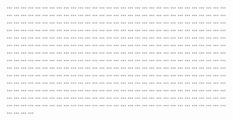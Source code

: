 ...
...
...
...
...
...
...
...
...
...
...
...
...
...
...
...
...
...
...
...
...
...
...
...
...
...
...
...
...
...
...
...
...
...
...
...
...
...
...
...
...
...
...
...
...
...
...
...
...
...
...
...
...
...
...
...
...
...
...
...
...
...
...
...
...
...
...
...
...
...
...
...
...
...
...
...
...
...
...
...
...
...
...
...
...
...
...
...
...
...
...
...
...
...
...
...
...
...
...
...
...
...
...
...
...
...
...
...
...
...
...
...
...
...
...
...
...
...
...
...
...
...
...
...
...
...
...
...
...
...
...
...
...
...
...
...
...
...
...
...
...
...
...
...
...
...
...
...
...
...
...
...
...
...
...
...
...
...
...
...
...
...
...
...
...
...
...
...
...
...
...
...
...
...
...
...
...
...
...
...
...
...
...
...
...
...
...
...
...
...
...
...
...
...
...
...
...
...
...
...
...
...
...
...
...
...
...
...
...
...
...
...
...
...
...
...
...
...
...
...
...
...
...
...
...
...
...
...
...
...
...
...
...
...
...
...
...
...
...
...
...
...
...
...
...
...
...
...
...
...
...
...
...
...
...
...
...
...
...
...
...
...
...
...
...
...
...
...
...
...
...
...
...
...
...
...
...
...
...
...
...
...
...
...
...
...
...
...
...
...
...
...
...
...
...
...
...
...
...
...
...
...
...
...
...
...
...
...
...
...
...
...
...
...
...
...
...
...
...
...
...
...
...
...
...
...
...
...
...
...
...
...
...
...
...
...
...
...
...
...
...
...
...
...
...
...
...
...
...
...
...
...
...
...
...
...
...
...
...
...
...
...
...
...
...
...
...
...
...
...
...
...
...
...
...
...
...
...
...
...
...
...
...
...
...
...
...
...
...
...
...
...
...
...
...
...
...
...
...
...
...
...
...
...
...
...
...
...
...
...
...
...
...
...
...
...
...
...
...
...
...
...
...
...
...
...
...
...
...
...
...
...
...
...
...
...
...
...
